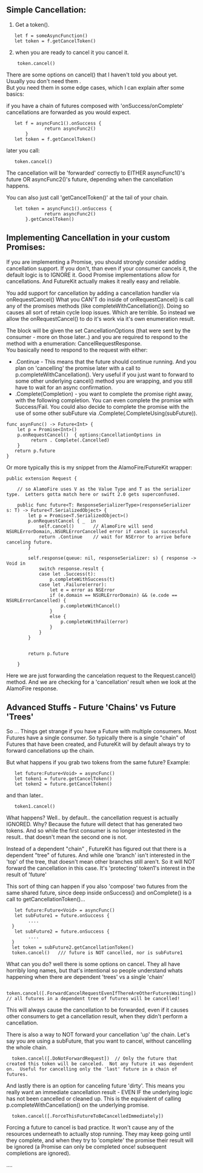 Simple Cancellation:  
---------------

1) Get a token().    
```
   let f = someAsyncFunction()
   let token = f.getCancelToken()
```
2) when you are ready to cancel it you cancel it.
```
    token.cancel()
```

There are some options on cancel() that I haven't told you about yet.  Usually you don't need them .  
But you need them in some edge cases, which I can explain after some basics:

if you have a chain of futures composed with 'onSuccess/onComplete' cancellations are forwarded as you would expect.

```
   let f = asyncFunc1().onSuccess { 
              return asyncFunc2()
       }
   let token = f.getCancelToken()
```
   later you call:
```
   token.cancel()
```

The cancellation will be 'forwarded' correctly to EITHER asyncFunc1()'s future OR asyncFunc2()'s future, depending when the cancellation happens.

You can also just call 'getCancelToken()' at the tail of your chain.
```
   let token = asyncFunc1().onSuccess { 
              return asyncFunc2()
       }.getCancelToken()
```


Implementing Cancellation in your custom Promises:
---------------

If you are implementing a Promise, you should strongly consider adding cancellation support.  If you don't, than even if your consumer cancels it, the default logic is to IGNORE it.  Good Promise implementations allow for cancellations.   And FutureKit actually makes it really easy and reliable.

You add support for cancellation by adding a cancellation handler via onRequestCancel()
What you CAN'T do inside of onRequestCancel() is call any of the promises methods (like completeWithCancellation()).   Doing so causes all sort of retain cycle loop issues.  Which are terrible.  So instead we allow the onRequestCancel() to do it's work via it's own enumeration result.

The block will be given the set CancellationOptions (that were sent by the consumer - more on those later..) and you are required to respond to the method with a enumeration: CancelRequestResponse<T>.   
You basically need to respond to the request with either: 
    

-   .Continue  -   This means that the future should continue running.  And you plan on 'cancelling' the promise later with a call to  p.completeWithCancellation().    Very useful if you just want to forward to some other underlying cancel() method you are wrapping, and you still have to wait for an async confirmation. 
-   .Complete(Completion<T>)  -   you want to complete the promise right away, with the following completion.   You can even complete the promise with Success/Fail.  You could also decide to complete the promise with the use of some other subFuture via .Complete(.CompleteUsing(subFuture)).   


```
func asynFunc() -> Future<Int> {
    let p = Promise<Int>()
    p.onRequestCancel()  { options:CancellationOptions in 
         return . Complete(.Cancelled)
    }
   return p.future
}
```

Or more typically this is my snippet from the AlamoFire/FutureKit wrapper:

```
public extension Request {
    
    // so AlamoFire uses V as the Value Type and T as the serializer type.  Letters gotta match here or swift 2.0 gets superconfused.
    
    public func future<T: ResponseSerializerType>(responseSerializer s: T) -> Future<T.SerializedObject> {
        let p = Promise<T.SerializedObject>()
        p.onRequestCancel { _  in
            self.cancel()       // AlamoFire will send NSURLErrorDomain,.NSURLErrorCancelled error if cancel is successful
            return .Continue    // wait for NSError to arrive before canceling future.
        }
        
        self.response(queue: nil, responseSerializer: s) { response -> Void in
            switch response.result {
            case let .Success(t):
                p.completeWithSuccess(t)
            case let .Failure(error):
                let e = error as NSError
                if (e.domain == NSURLErrorDomain) && (e.code == NSURLErrorCancelled) {
                    p.completeWithCancel()
                }
                else {
                    p.completeWithFail(error)
                }
            }
        }

        
        return p.future

    }
```

Here we are just forwarding the cancelation request to the Request.cancel() method.   And we are checking for a 'cancellation' result when we look at the AlamoFire response. 


Advanced Stuffs - Future 'Chains'  vs Future 'Trees'
---------------

So ... Things get strange if you have a Future with multiple consumers.   Most Futures have a single consumer.  So typically there is a single "chain" of Futures that have been created, and FutureKit will by default always try to forward cancellations up the chain.

But what happens if you grab two tokens from the same future?
 Example:
```
   let future:Future<Void> = asyncFunc()
   let token1 = future.getCancelToken()
   let token2 = future.getCancelToken()
```

and than later..
```
   token1.cancel()
```

What happens?  Well.. by default.. the cancellation request is actually IGNORED.  Why?  Because the future will detect that has generated two tokens.   And so while the first consumer is no longer intestested in the result.. that doesn't mean the second one is not.  

Instead of a dependent "chain" , FutureKit has figured out that there is a dependent "tree" of futures.   And while one 'branch' isn't interested in the 'top' of the tree, that doesn't mean other branches still aren't.  So it will NOT forward the cancellation in this case.  It's 'protecting' token1's interest in the result of 'future'

This sort of thing can happen if you also 'compose' two futures from the same shared future, since deep inside onSuccess() and onComplete() is a call to getCancellationToken()...

```
   let future:Future<Void> = asyncFunc()
   let subFuture1 = future.onSuccess {
        ....
  }
   let subFuture2 = future.onSuccess {
        ....
  }
  let token = subFuture2.getCancellationToken()
  token.cancel()   /// future is NOT cancelled, nor is subFuture1
```

What can you do?
well there is some options on cancel.  They all have horribly long names, but that's intentional so people understand whats happening when there are dependent 'trees' vs a single 'chain'

```
  token.cancel([.ForwardCancelRequestEvenIfThereAreOtherFuturesWaiting])  // all futures in a dependent tree of futures will be cancelled!
```
This will always cause the cancellation to be forwarded, even if it causes other consumers to get a cancellation result, when they didn't perform a cancellation.   

There is also a way to NOT forward your cancellation 'up' the chain.  Let's say you are using a subFuture, that you want to cancel, without cancelling the whole chain.

```
  token.cancel([.DoNotForwardRequest])  // Only the future that created this token will be canceled.  Not any future it was dependent on.  Useful for cancelling only the 'last' future in a chain of futures.  
```
And lastly there is an option for canceling future 'dirty'.   This means you really want an immediate cancellation result - EVEN IF the underlying logic has not been cancelled or cleaned up.  This is the equivalent of calling p.completeWithCancellation() on the underlying promise.

```
  token.cancel([.ForceThisFutureToBeCancelledImmediately])
```


Forcing a future to cancel is bad practice.  It won't cause any of the resources underneath to actually stop running.  They may keep going until they complete, and when they try to 'complete' the promise their result will be ignored (a Promise can only be completed once!  subsequent completions are ignored).


....









